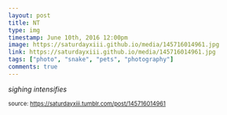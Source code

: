 ```yaml
---
layout: post
title: NT
type: img
timestamp: June 10th, 2016 12:00pm
image: https://saturdayxiii.github.io/media/145716014961.jpg
link: https://saturdayxiii.github.io/media/145716014961.jpg
tags: ["photo", "snake", "pets", "photography"]
comments: true
---
```


*sighing intensifies*
 
  
<small>source: https://saturdayxiii.tumblr.com/post/145716014961</small>